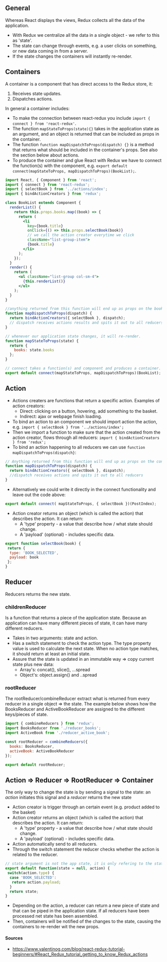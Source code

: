 ## General
Whereas React displays the views, Redux collects all the data of the application. 
- With Redux we centralize all the data in a single object - we refer to this as 'state'. 
- The state can change through events, e.g. a user clicks on something, or new data coming in from a server. 
- If the state changes the containers will instantly re-render.

## Containers
A container is a component that has direct access to the Redux store, it:
1. Receives state updates.
2. Dispatches actions.

In general a container includes:
- To make the connection between react-redux you include `import { connect } from 'react-redux'`.
- The function `mapStateToProps(state){}` takes in the application state as an argument, and an object is returned that can be included as props in the container. 
- The function `function mapDispatchToProps(dispatch) {}` is a method that returns what should be included in the container's props. See also the section below about actions. 
- To produce the container and glue React with Redux we have to connect the function(s) with the component, e.g. `export default connect(mapStateToProps, mapDispatchToProps)(BookList);`. 

```jsx
import React, { Component } from 'react';
import { connect } from 'react-redux';
import { selectBook } from '../actions/index';
import { bindActionCreators } from 'redux';

class BookList extends Component {
  renderList() {
    return this.props.books.map((book) => {
      return (
        <li
          key={book.title}
          onClick={() => this.props.selectBook(book)}
          // we call the action creator everytime we click
          className="list-group-item">
          {book.title}
        </li>
      );
    });
  }
  render() {
    return (
      <ul className="list-group col-sm-4">
        {this.renderList()}
      </ul>
    );
  }
}

//anything returned from this function will end up as props on the booklist container.
function mapDispatchToProps(dispatch) {
  return bindActionCreators({ selectBook }, dispatch);
  // dispatch receives actions results and spits it out to all reducers everytime selectBook is called.
}

// whenever our application state changes, it will re-render.
function mapStateToProps(state) {
  return {
    books: state.books
  };
}

// connect takes a function(s) and component and produces a container.
export default connect(mapStateToProps, mapDispatchToProps)(BookList);
```

## Action 
- Actions creaters are functions that return a specific action. Examples of action creators: 
  - Direct: clicking on a button, hovering, add something to the basket. 
  - Indirect: ajax or webpage finish loading. 
- To bind an action to an component we should import action the action, e.g. `import { selectBook } from '../actions/index';`
- Then we import a function to make sure that the action created from the action creator, flows through all reducers: `import { bindActionCreators } from 'redux';`
- To bind an action happening to all reducers we can use `function mapDispatchToProps(dispatch}`:
```jsx 
// Anything returned from this function will end up as props on the container
function mapDispatchToProps(dispatch) {
  return bindActionCreators({ selectBook }, dispatch); 
  //dispatch receives actions and spits it out to all reducers
}
```
- Alternatively we could write it directly in the connect functionality and leave out the code above:
```jsx
export default connect( mapStateToProps, { selectBook })(PostIndex);
```
- Action creator returns an object (which is called the action) that describes the action. It can return:
  - A 'type' property - a value that describe how / what state should change.
  - A 'payload' (optional) - includes specific data.
  
```jsx
export function selectBook(book) {
 return {
  type: 'BOOK_SELECTED',
  payload: book
 };
}
```

## Reducer
Reducers returns the new state.

### childrenReducer
Is a function that returns a piece of the application state.  Because an application can have many different pieces of state, it can have many different reducers. 

- Takes in two arguments: state and action.
- Has a switch statement to check the action type. The type property value is used to calculate the next state. When no action type matches, it should return at least an initial state.
- Assure that the state is updated in an immutable way => copy current state plus new data:
  - Array's: concat(), slice(), ...spread
  - Object's: object.assign() and ..spread

### rootReducer
The rootReducer/combineReducer extract what is returned from every reducer in a single object => the state. The example below shows how the BooksReducer and ActiveBookReducer are assigned to the different keys/pieces of state.  
```jsx
import { combineReducers } from 'redux';
import BooksReducer from './reducer_books';
import ActiveBook from './reducer_active_book';

const rootReducer = combineReducers({
  books: BooksReducer, 
  activeBook: ActiveBookReducer
});

export default rootReducer;
```

## Action => Reducer => RootReducer => Container 
The only way to change the state is by sending a signal to the state: an *action* initiates this signal and a *reducer* returns the new state
- Action creator is trigger through an certain event (e.g. product added to the basket)
- Action creator returns an object (which is called the action) that describes the action. It can return:
  - A 'type' property - a value that describe how / what state should change.
  - A 'payload' (optional) - includes specific data.
- Action automatically send to all reducers.
- Through the switch statement the reducer checks whether the action is related to the reducer.
```jsx
// state argument is not the app state, it is only refering to the state this reducer is responsible for
export default function(state = null, action) {
 switch(action.type) {
  case 'BOOK_SELECTED':
   return action.payload;
  }
  return state;
}
```
- Depending on the action, a reducer can return a new piece of state and that can be piped in the application state. If all reducers have been processed net state has been assembled.
- Then, containers will be notified of the changes to the state, causing the containers to re-render wit the new props.


#### Sources
- https://www.valentinog.com/blog/react-redux-tutorial-beginners/#React_Redux_tutorial_getting_to_know_Redux_actions


